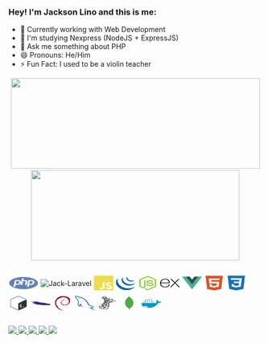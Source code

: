 ### Hey! I'm Jackson Lino and this is me:

- 🔭 Currently working with Web Development
- 🌱 I'm studying Nexpress (NodeJS + ExpressJS)
- 💬 Ask me something about PHP
- 😄 Pronouns: He/Him
- ⚡ Fun Fact: I used to be a violin teacher
<!--
    - 👯 I’m looking to collaborate on ...
    - 🤔 I’m looking for help with ...
    - 📫 How to reach me: ...
-->

<!-- Github Stats-->
<div align="center">
    <a href="https://github.com/linojackson">
        <img height="180em" width="495em" src="https://github-readme-stats.vercel.app/api?username=linojackson&show_icons=true&theme=monokai&include_all_commits=true&count_private=true"/>
        <img height="180em" width="414em" src="https://github-readme-stats.vercel.app/api/top-langs/?username=linojackson&layout=compact&langs_count=7&theme=monokai"/>
    </a>
</div>
  
<!-- Languages Icons -->
<div style="display: inline_block"><br>
    <img align="center" alt="Jack-Php" height="50" width="60" src="https://raw.githubusercontent.com/devicons/devicon/master/icons/php/php-plain.svg">
    <img align="center" alt="Jack-Laravel" height="30" width="40" src="https://cdn.jsdelivr.net/gh/devicons/devicon/icons/laravel/laravel-plain.svg">
    <img align="center" alt="Jack-Js" height="30" width="40" src="https://raw.githubusercontent.com/devicons/devicon/master/icons/javascript/javascript-plain.svg">
    <img align="center" alt="Jack-JQuery" height="30" width="40" src="https://raw.githubusercontent.com/devicons/devicon/master/icons/jquery/jquery-plain.svg">
    <img align="center" alt="Jack-NodeJS" height="30" width="40" src="https://raw.githubusercontent.com/devicons/devicon/master/icons/nodejs/nodejs-plain.svg">
    <img align="center" alt="Jack-Express" height="30" width="40" src="https://raw.githubusercontent.com/devicons/devicon/master/icons/express/express-original.svg">
    <img align="center" alt="Jack-VueJS" height="30" width="40" src="https://raw.githubusercontent.com/devicons/devicon/master/icons/vuejs/vuejs-original.svg">
    <img align="center" alt="Jack-HTML" height="30" width="40" src="https://raw.githubusercontent.com/devicons/devicon/master/icons/html5/html5-plain.svg">
    <img align="center" alt="Jack-CSS" height="30" width="40" src="https://raw.githubusercontent.com/devicons/devicon/master/icons/css3/css3-plain.svg">
    <img align="center" alt="Jack-Bash" height="30" width="40" src="https://raw.githubusercontent.com/devicons/devicon/master/icons/bash/bash-plain.svg">
    <img align="center" alt="Jack-Apache" height="30" width="40" src="https://raw.githubusercontent.com/devicons/devicon/master/icons/apache/apache-plain.svg">
    <img align="center" alt="Jack-Debian" height="30" width="40" src="https://raw.githubusercontent.com/devicons/devicon/master/icons/debian/debian-plain.svg">
    <img align="center" alt="Jack-MySQL" height="30" width="40" src="https://raw.githubusercontent.com/devicons/devicon/master/icons/mysql/mysql-plain.svg">
    <img align="center" alt="Jack-MicrosoftSqlServer" height="30" width="40" src="https://raw.githubusercontent.com/devicons/devicon/master/icons/microsoftsqlserver/microsoftsqlserver-plain.svg">
    <img align="center" alt="Jack-MongoDB" height="30" width="40" src="https://raw.githubusercontent.com/devicons/devicon/master/icons/mongodb/mongodb-plain.svg">
    <img align="center" alt="Jack-Docker" height="30" width="40" src="https://raw.githubusercontent.com/devicons/devicon/master/icons/docker/docker-plain.svg">
    <!--img align="right" alt="Jack-pic" height="150" style="border-radius:50px;" src="foo"-->
</div>
  
  ##
<!-- Social Media -->
 
<div> 
    <a href="https://www.linkedin.com/in/jackson-lino" target="_blank">
        <img src="https://img.shields.io/badge/-LinkedIn-%230077B5?style=for-the-badge&logo=linkedin&logoColor=white" target="_blank">
    </a> 
    <a href="mailto:jackson.lino@hotmail.com">
        <img src="https://img.shields.io/badge/-Microsoft_Outlook-0078D4?style=for-the-badge&logo=microsoft-outlook&logoColor=white" target="_blank">
    </a>
    <a href="https://pt.stackoverflow.com/users/213136/linojackson" target="_blank">
        <img src="https://img.shields.io/badge/-Stack_Overflow-FE7A16?style=for-the-badge&logo=stack-overflow&logoColor=white" target="_blank">
    </a> 
    <a href="https://twitter.com/dev_linojackson" target="_blank">
        <img src="https://img.shields.io/badge/-Twitter-1DA1F2?style=for-the-badge&logo=twitter&logoColor=white" target="_blank">
    </a> 
<!--     <a href="https://medium.com/@jackson.lino" target="_blank">
        <img src="https://img.shields.io/badge/-Medium-12100E?style=for-the-badge&logo=medium&logoColor=white" target="_blank">
    </a>  -->
    <a href="https://instagram.com/jackson.lino" target="_blank">
        <img src="https://img.shields.io/badge/-Instagram-%23E4405F?style=for-the-badge&logo=instagram&logoColor=white" target="_blank">
    </a>

</div>
